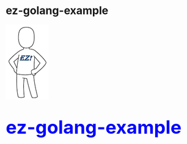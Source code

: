 # ez-golang-example
![ez logo](/resources/images/ez/ez-logo-small.png)
# <font color=blue size="16">ez-golang-example</font>
